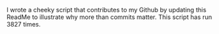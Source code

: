 I wrote a cheeky script that contributes to my Github by updating this ReadMe to illustrate why more than commits matter. This script has run 3827 times.